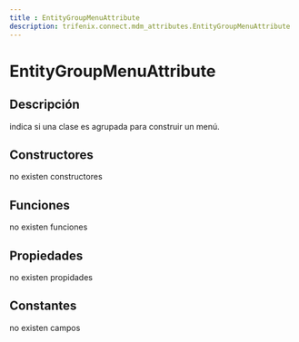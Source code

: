 ```yaml
---
title : EntityGroupMenuAttribute
description: trifenix.connect.mdm_attributes.EntityGroupMenuAttribute
---
```




# EntityGroupMenuAttribute

## Descripción
indica si una clase es agrupada para construir un menú.
## Constructores

no existen constructores


## Funciones

no existen funciones

## Propiedades

no existen propidades

## Constantes
no existen campos

